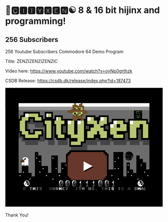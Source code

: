 # 🌆🅲🅸🆃🆈🆇🅴🅽☯️ 8 & 16 bit hijinx and programming!

## 256 Subscribers

256 Youtube Subscribers Commodore 64 Demo Program

Title: ZENZIZENZIZENZIC

Video here: 
https://www.youtube.com/watch?v=oyNp0grthzk

CSDB Release:
https://csdb.dk/release/index.php?id=187473

![CXN256](https://raw.githubusercontent.com/cityxen/ThankYou/master/256_Subscribers/images/CXN256.png)

Thank You!
